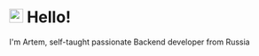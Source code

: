 <h1><img src="https://s6.gifyu.com/images/bbGcr.gif" width="25"/> Hello! </h1>
I'm Artem, self-taught passionate Backend developer from Russia
